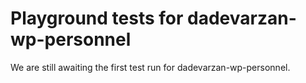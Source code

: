 # Playground tests for dadevarzan-wp-personnel
We are still awaiting the first test run for dadevarzan-wp-personnel.
